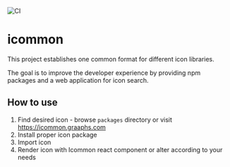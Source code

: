 ![CI](https://github.com/graaphscom/icommon/actions/workflows/ci.yml/badge.svg)

# icommon
This project establishes one common format for different icon libraries.

The goal is to improve the developer experience by providing npm packages and a web application for icon search.

## How to use
1. Find desired icon - browse `packages` directory or visit https://icommon.graaphs.com
2. Install proper icon package
3. Import icon
4. Render icon with Icommon react component or alter according to your needs
